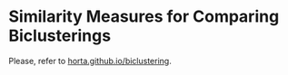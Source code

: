 # Similarity Measures for Comparing Biclusterings

Please, refer to [horta.github.io/biclustering](https://horta.github.io/biclustering/).
